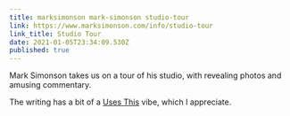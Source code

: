 ```yaml
---
title: marksimonson mark-simonson studio-tour
link: https://www.marksimonson.com/info/studio-tour
link_title: Studio Tour
date: 2021-01-05T23:34:09.530Z
published: true
---
```

Mark Simonson takes us on a tour of his studio, with revealing photos and amusing commentary.

The writing has a bit of a [Uses This](https://usesthis.com/) vibe, which I appreciate.